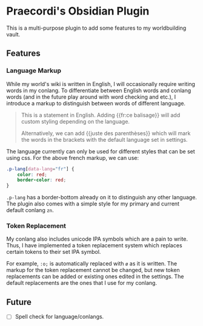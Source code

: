 # Praecordi's Obsidian Plugin

This is a multi-purpose plugin to add some features to my worldbuilding vault.

## Features

### Language Markup

While my world's wiki is written in English, I will occasionally require writing words in my conlang. To differentiate between English words and conlang words (and in the future play around with word checking and etc.), I introduce a markup to distinguish between words of different language.

> This is a statement in English. Adding {{fr:ce balisage}} will add custom styling depending on the language.
> 
> Alternatively, we can add {{juste des parenthèses}} which will mark the words in the brackets with the default language set in settings.

The language currently can only be used for different styles that can be set using css. For the above french markup, we can use:

```css
.p-lang[data-lang="fr"] {
	color: red;
	border-color: red;
}
```

`.p-lang` has a border-bottom already on it to distinguish any other language. The plugin also comes with a simple style for my primary and current default conlang `zn`. 

### Token Replacement

My conlang also includes unicode IPA symbols which are a pain to write. Thus, I have implemented a token replacement system which replaces certain tokens to their set IPA symbol.

For example, `:o;` is automatically replaced with `ø` as it is written. The markup for the token replacement cannot be changed, but new token replacements can be added or existing ones edited in the settings. The default replacements are the ones that I use for my conlang.

## Future

- [ ] Spell check for language/conlangs.